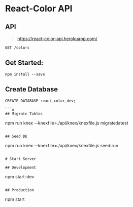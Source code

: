 # React-Color API

## API

> https://react-color-api.herokuapp.com/

```
GET /colors
```

## Get Started:

```
npm install --save

```

## Create Database 
```
CREATE DATABASE react_color_dev;

```w
## Migrate Tables
```
npm run knex --knexfile=./api/knex/knexfile.js migrate:latest
```

## Seed DB
```
npm run knex --knexfile=./api/knex/knexfile.js seed:run
```

# Start Server

## Development
```
npm start-dev
```

## Production
```
npm start
```

